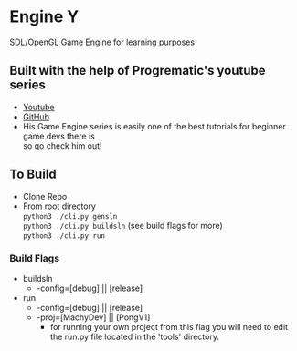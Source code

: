 # Engine Y 
SDL/OpenGL Game Engine for learning purposes 

## Built with the help of Progrematic's youtube series
 - [Youtube](https://www.youtube.com/@Progrematic)
 - [GitHub](https://github.com/progrematic)
 - His Game Engine series is easily one of the best tutorials for beginner game devs there is \
      so go check him out!

## To Build
 - Clone Repo
 - From root directory \
    ``` python3 ./cli.py gensln ``` \
    ``` python3 ./cli.py buildsln ``` (see build flags for more) \
    ``` python3 ./cli.py run ``` 
### Build Flags
 - buildsln
    - -config=[debug] || [release] 
 - run 
    - -config=[debug] || [release]
    - -proj=[MachyDev] || [PongV1] 
        - for running your own project from this flag you will need to edit the run.py file located in the 'tools' directory.